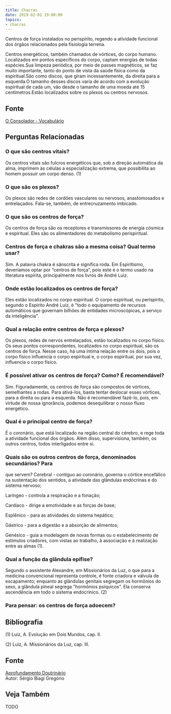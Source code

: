 ```yaml
---
title: Chacras
date: 2019-02-01 19:00:00
topics:
- chacras
---
```


Centros de força instalados no perispírito, regendo a atividade funcional dos
órgãos relacionados pela fisiologia terrena. 

Centros energéticos, também chamados de vórtices, do corpo humano. Localizados
em pontos específicos do corpo, captam energias de todas espécies.Sua limpeza
periódica, por meio de passes magnéticos, se faz muito importante, tanto do
ponto de vista da saúde física como da espiritual.São como discos, que giram
incessantemente, da direita para a esquerda.O tamanho desses discos varia de
acordo com a evolução espiritual de cada um, vão desde o tamanho de uma moeda
até 15 centímetros.Estão localizados sobre os plexos ou centros nervosos. 

## Fonte
[O Consolador - Vocabulário](http://www.oconsolador.com.br/linkfixo/vocabulario/principal.html)


## Perguntas Relacionadas

### O que são centros vitais?
Os centros vitais são fulcros energéticos que, sob a direção
automática da alma, imprimem às células a especialização extrema, que
possibilita ao homem possuir um corpo denso. (1)

### O que são os plexos?
Os plexos são redes de cordões vasculares ou nervosos, anastomosados
e entrelaçados. Fala-se, também, de entrecruzamento imbicado.

### O que são os centros de força?
Os centros de força são os receptores e transmissores de energia
cósmica e espiritual. Eles são os alimentadores do metabolismo
perispiritual.

### Centros de força e chakras são a mesma coisa? Qual termo usar?
Sim. A palavra chakra é sânscrita e significa roda. Em Espiritismo,
deveríamos optar por “centros de força”, pois este é o termo usado na
literatura espírita, principalmente nos livros de André Luiz.

### Onde estão localizados os centros de força?
Eles estão localizados no corpo espiritual. O corpo espiritual, ou
perispírito, segundo o Espírito André Luiz, é "todo o equipamento de
recursos automáticos que governam bilhões de entidades microscópicas, a
serviço da inteligência".

### Qual a relação entre centros de força e plexos?
Os plexos, redes de nervos entrelaçados, estão localizados no corpo
físico. Os seus pontos correspondentes, localizados no corpo espiritual,
são os centros de força. Nesse caso, há uma íntima relação entre os
dois, pois o corpo físico influencia o corpo espiritual e, o corpo
espiritual, por sua vez, influencia o corpo físico.

### É possível ativar os centros de força? Como? É recomendável?
Sim. Figuradamente, os centros de força são compostos de vórtices,
semelhantes a rodas. Para ativá-los, basta tentar deslocar esses
vórtices, para a direita ou para a esquerda. Não é recomendável fazê-lo,
pois, em virtude de nossa ignorância, podemos desequilibrar o nosso
fluxo energético.

### Qual é o principal centro de força?
É o coronário, que está localizado na região central do cérebro, e
rege toda a atividade funcional dos órgãos. Além disso, supervisiona,
também, os outros centros, todos interligados entre si.

### Quais são os outros centros de força, denominados secundários? Para
que servem?
Cerebral - contíguo ao coronário, governa o córtice encefálico na
sustentação dos sentidos, a atividade das glândulas endócrinas e do
sistema nervoso;

Laríngeo - controla a respiração e a fonação;

Cardíaco - dirige a emotividade e as forças de base;

Esplênico - para as atividades do sistema hepático;

Gástrico - para a digestão e a absorção de alimentos;

Genésico - guia a modelagem de novas formas ou o estabelecimento de
estímulos criadores, com vistas ao trabalho, à associação e à realização
entre as almas (1).

### Qual a função da glândula epífise?
Segundo o assistente Alexandre, em Missionários da Luz, o que para a
medicina convencional representa controle, é fonte criadora e válvula de
escapamento; enquanto as glândulas genitais segregam os hormônios do
sexo, a glândula pineal segrega "hormônios psíquicos". Ela conserva
ascendência em todo o sistema endocrínico. (2)

### Para pensar: os centros de força adoecem?

## Bibliografia

(1) Luiz, A. Evolução em Dois Mundos, cap. II.

(2) Luiz, A. Missionários da Luz, cap. III.

## Fonte
[Aprofundamento Doutrinário](https://sites.google.com/view/aprofundamentodoutrinario/centros-de-força)  
Autor: Sérgio Biagi Gregório

## Veja Também
TODO

